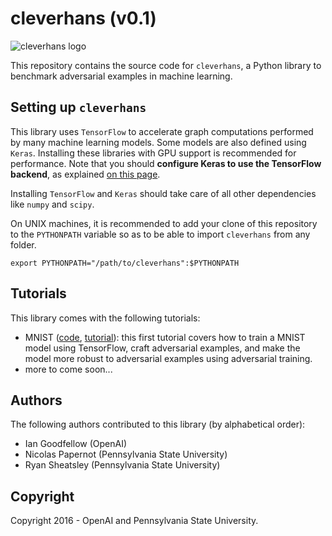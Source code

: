 # cleverhans (v0.1)

<img src="https://github.com/openai/cleverhans/blob/master/logo.png?raw=true" alt="cleverhans logo">

This repository contains the source code for `cleverhans`, a Python library to
benchmark adversarial examples in machine learning.

## Setting up `cleverhans`

This library uses `TensorFlow` to accelerate graph computations performed by
many machine learning models. Some models are also defined using `Keras`.
Installing these libraries with GPU support is recommended for performance.
Note that you should **configure Keras to use the TensorFlow backend**, as
explained [on this page](https://keras.io/backend/).

Installing `TensorFlow` and `Keras` should take care of all other dependencies
like `numpy` and `scipy`.

On UNIX machines, it is recommended to add your clone of this repository to the
`PYTHONPATH` variable so as to be able to import `cleverhans` from any folder.

```
export PYTHONPATH="/path/to/cleverhans":$PYTHONPATH
```

## Tutorials

This library comes with the following tutorials:
* MNIST ([code](mnist_tutorial.py), [tutorial](mnist_tutorial.md)): this first
tutorial covers how to train a MNIST model using TensorFlow,
craft adversarial examples, and make the model more robust to adversarial
examples using adversarial training.
* more to come soon...

## Authors

The following authors contributed to this library (by alphabetical order):
* Ian Goodfellow (OpenAI)
* Nicolas Papernot (Pennsylvania State University)
* Ryan Sheatsley (Pennsylvania State University)

## Copyright

Copyright 2016 - OpenAI and Pennsylvania State University.
